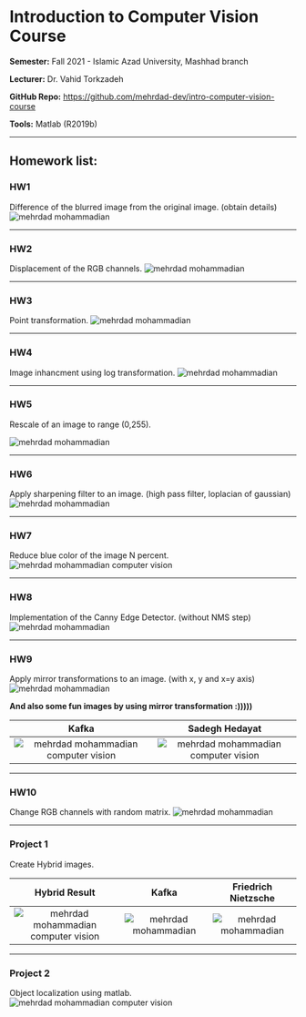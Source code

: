 # Introduction to Computer Vision Course

**Semester:** Fall 2021 - Islamic Azad University, Mashhad branch

**Lecturer:‌** Dr. Vahid Torkzadeh

**GitHub Repo:** https://github.com/mehrdad-dev/intro-computer-vision-course

**Tools:** Matlab (R2019b)

---

## Homework list:

### HW1
Difference of the blurred image from the original image. (obtain details)
![mehrdad mohammadian](/assets/hw1.jpg)

---

### HW2 
Displacement of the RGB channels.
![mehrdad mohammadian](/assets/hw2.jpg)

---

### HW3
Point transformation.
![mehrdad mohammadian](/assets/hw3.jpg)

---

### HW4
Image inhancment using log transformation.
![mehrdad mohammadian](/assets/hw4.jpg)

---

### HW5
Rescale of an image to range (0,255).

![mehrdad mohammadian](/assets/hw5.png)

---

### HW6
Apply sharpening filter to an image. (high pass filter, loplacian of gaussian)
![mehrdad mohammadian](/assets/hw6.jpg)

---

### HW7
Reduce blue color of the image N percent.
![mehrdad mohammadian computer vision](/assets/hw7.png)

---

### HW8
Implementation of the Canny Edge Detector. (without NMS step)
![mehrdad mohammadian](/assets/hw8.png)

---

### HW9
Apply mirror transformations to an image. (with x, y and x=y axis)
![mehrdad mohammadian](/assets/hw9.png)

**And also some fun images by using mirror transformation :)))))**

Kafka   |  Sadegh Hedayat
:-------------------------: | :-------------------------:
![mehrdad mohammadian computer vision](/assets/fun1.png) | ![mehrdad mohammadian computer vision](/assets/fun3.png)

---

### HW10
Change RGB channels with random matrix.
![mehrdad mohammadian](/assets/hw10.png)

---

### Project 1
Create Hybrid images.

Hybrid Result   |  Kafka |  Friedrich Nietzsche
:-------------------------:|:-------------------------:|:-------------------------:
![mehrdad mohammadian computer vision](/assets/p1.jpg) |  ![mehrdad mohammadian](/assets/p1-1.jpg) | ![mehrdad mohammadian](/assets/p1-2.jpg)



---

### Project 2
Object localization using matlab.
![mehrdad mohammadian computer vision](/assets/p2.png)
